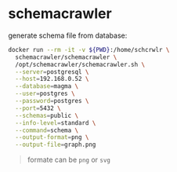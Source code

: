 # schemacrawler

generate schema file from database:
```bash
docker run --rm -it -v ${PWD}:/home/schcrwlr \
  schemacrawler/schemacrawler \
  /opt/schemacrawler/schemacrawler.sh \
  --server=postgresql \
  --host=192.168.0.52 \
  --database=magma \
  --user=postgres \
  --password=postgres \
  --port=5432 \
  --schemas=public \
  --info-level=standard \
  --command=schema \
  --output-format=png \
  --output-file=graph.png
```
> formate can be `png` or `svg`
